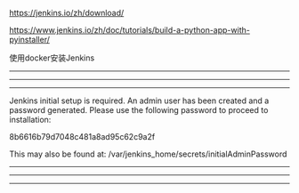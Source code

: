 https://jenkins.io/zh/download/


https://www.jenkins.io/zh/doc/tutorials/build-a-python-app-with-pyinstaller/


使用docker安装Jenkins
*************************************************************
*************************************************************
*************************************************************

Jenkins initial setup is required. An admin user has been created and a password generated.
Please use the following password to proceed to installation:

8b6616b79d7048c481a8ad95c62c9a2f

This may also be found at: /var/jenkins_home/secrets/initialAdminPassword

*************************************************************
*************************************************************
*************************************************************




